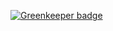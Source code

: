 

[![Greenkeeper badge](https://badges.greenkeeper.io/axetroy/error-reporter.svg)](https://greenkeeper.io/)